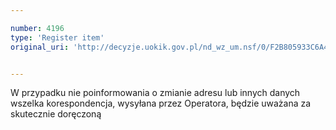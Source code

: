 ```yaml
---

number: 4196
type: 'Register item'
original_uri: 'http://decyzje.uokik.gov.pl/nd_wz_um.nsf/0/F2B805933C6A4A6AC1257AFB002FA630?OpenDocument'


---
```


W przypadku nie poinformowania o zmianie adresu lub innych danych wszelka korespondencja, wysyłana przez Operatora, będzie uważana za skutecznie doręczoną
